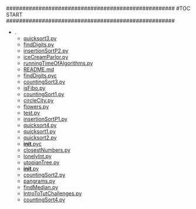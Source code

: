 





####################################################
#TOC START
####################################################
* .
    * [quicksort3.py](./quicksort3.py)
    * [findDigits.py](./findDigits.py)
    * [insertionSortP2.py](./insertionSortP2.py)
    * [iceCreamParlor.py](./iceCreamParlor.py)
    * [runningTimeOfAlgorithms.py](./runningTimeOfAlgorithms.py)
    * [README.md](./README.md)
    * [findDigits.pyc](./findDigits.pyc)
    * [countingSort3.py](./countingSort3.py)
    * [isFibo.py](./isFibo.py)
    * [countingSort1.py](./countingSort1.py)
    * [circleCity.py](./circleCity.py)
    * [flowers.py](./flowers.py)
    * [test.py](./test.py)
    * [insertionSortP1.py](./insertionSortP1.py)
    * [quicksort4.py](./quicksort4.py)
    * [quicksort1.py](./quicksort1.py)
    * [quicksort2.py](./quicksort2.py)
    * [__init__.pyc](./__init__.pyc)
    * [closestNumbers.py](./closestNumbers.py)
    * [lonelyInt.py](./lonelyInt.py)
    * [utopianTree.py](./utopianTree.py)
    * [__init__.py](./__init__.py)
    * [countingSort2.py](./countingSort2.py)
    * [pangrams.py](./pangrams.py)
    * [findMedian.py](./findMedian.py)
    * [IntroToTutChallenges.py](./IntroToTutChallenges.py)
    * [countingSort4.py](./countingSort4.py)
